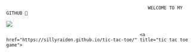                                                          WELCOME TO MY GITHUB 🌷

<img src="https://i.pinimg.com/originals/14/1c/32/141c322407490d6f1dd626b8aebf04c1.gif">


                                                      <a href="https://sillyraiden.github.io/tic-tac-toe/" title="tic tac toe game">
